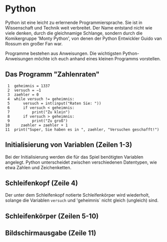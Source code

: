 # Python
Python ist eine leicht zu erlernende Programmiersprache.
Sie ist in Wissenschaft und Technik weit verbreitet.
Der Name entstand nicht wie viele denken,
durch die gleichnamige Schlange,
sondern durch die Komikergruppe 'Monty Python',
von denen der Python Entwickler Guido van Rossum ein großer Fan war.

Programme bestehen aus Anweisungen.
Die wichtigsten Python-Anweisungen möchte ich euch anhand eines kleinen Programms vorstellen.

## Das Programm "Zahlenraten"
```
 1  geheimnis = 1337
 2  versuch = −1
 3  zaehler = 0
 4  while versuch != geheimnis:
 5      versuch = int(input("Raten Sie: "))
 6      if versuch < geheimnis:
 7          print("Zu klein")
 8      if versuch > geheimnis:
 9          print("Zu groß")
10     zaehler = zaehler + 1
11  print("Super, Sie haben es in ", zaehler, "Versuchen geschafft!")
```

## Initialisierung von Variablen (Zeilen 1-3)
Bei der Initialisierung werden die für das Spiel benötigten Variablen angelegt.
Python unterscheidet zwischen verschiedenen Datentypen, wie etwa Zahlen und Zeichenketten.

## Schleifenkopf (Zeile 4)
Der unter dem Schleifenkopf notierte Schleifenkörper wird wiederholt,
solange die Variablen `versuch` und 'geheimnis` nicht gleich (ungleich) sind.

## Schleifenkörper (Zeilen 5-10)


## Bildschirmausgabe (Zeile 11)

